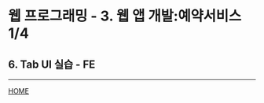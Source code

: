# 웹 프로그래밍 - 3. 웹 앱 개발:예약서비스 1/4

## 6. Tab UI 실습 - FE


---
[HOME](https://github.com/tunaep5/Boostcourse/blob/master/README.md)
